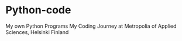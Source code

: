 # Python-code
My own Python Programs
My Coding Journey at Metropolia of Applied Sciences, Helsinki Finland
